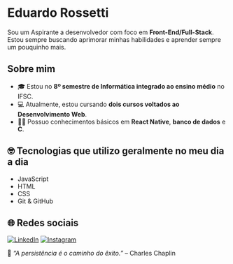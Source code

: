 # Eduardo Rossetti

Sou um Aspirante a desenvolvedor com foco em **Front-End/Full-Stack**. Estou sempre buscando aprimorar minhas habilidades e aprender sempre um pouquinho mais.

## Sobre mim
- 🎓 Estou no **8º semestre de Informática integrado ao ensino médio** no IFSC.
- 💻 Atualmente, estou cursando **dois cursos voltados ao Desenvolvimento Web**.
- 👨‍💻 Possuo conhecimentos básicos em **React Native**, **banco de dados** e **C**.

## 🤓 Tecnologias que utilizo geralmente no meu dia a dia
- JavaScript
- HTML
- CSS
- Git & GitHub

## 🌐 Redes sociais
[![LinkedIn](https://img.shields.io/badge/LinkedIn-eduardorossetti-blue?style=flat-square&logo=linkedin)](https://www.linkedin.com/in/eduardorossetti)
[![Instagram](https://img.shields.io/badge/Instagram-eduardo__rsst-orange?style=flat-square&logo=instagram)](https://www.instagram.com/eduardo_rsst)


🌱 _“A persistência é o caminho do êxito.”_ – Charles Chaplin
